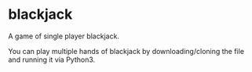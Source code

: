 # blackjack
A game of single player blackjack.

You can play multiple hands of blackjack by downloading/cloning the file and running it via Python3.
